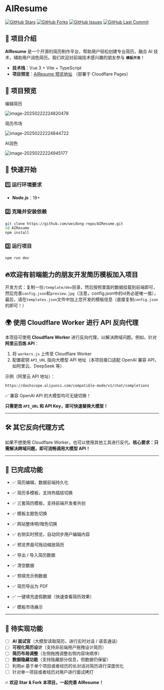# AIResume

[![GitHub Stars](https://img.shields.io/github/stars/weidong-repo/AIResume)](https://github.com/weidong-repo/AIResume/stargazers)
[![GitHub Forks](https://img.shields.io/github/forks/weidong-repo/AIResume)](https://github.com/weidong-repo/AIResume/network/members)
[![GitHub Issues](https://img.shields.io/github/issues/weidong-repo/AIResume)](https://github.com/weidong-repo/AIResume/issues)
[![GitHub Last Commit](https://img.shields.io/github/last-commit/weidong-repo/AIResume)](https://github.com/weidong-repo/AIResume/commits/main)

## 📌 项目介绍

**AIResume** 是一个开源的简历制作平台，帮助用户轻松创建专业简历，融合 AI 技术，辅助用户润色简历。我们欢迎对前端技术感兴趣的朋友参与 **`模板开发`**！

- **技术栈**：Vue 3 + Vite + TypeScript
- **项目预览**：[AIResume 预览地址](https://resume.404.pub/) （部署于 Cloudflare Pages）

## 🎨 项目预览

编辑简历

![image-20250222224820478](https://img.fish9.cn/blog-img/2023/image-20250222224820478.png)

简历市场

![image-20250222224844722](https://img.fish9.cn/blog-img/2023/image-20250222224844722.png)

AI润色

![image-20250222224945177](https://img.fish9.cn/blog-img/2023/image-20250222224945177.png)

## 🚀 快速开始

### 1️⃣ 运行环境要求

- **Node.js**：18+

### 2️⃣ 克隆并安装依赖

```bash
git clone https://github.com/weidong-repo/AIResume.git
cd AIResume
npm install
```

### 3️⃣ 运行项目

```bash
npm run dev
```



## 🔥欢迎有前端能力的朋友开发简历模板加入项目

开发方式：复制一份`/template/dev`目录，然后按照里面的数据挂载到前端即可，然后完善`config.json`和`preview.jpg`（注意，config.json中的id务必是唯一值），最后，请在`templates.json`文件中加上您开发的模板信息（直接复制`config.json`的即可！）

## 🌍 使用 Cloudflare Worker 进行 API 反向代理

本项目可使用 **Cloudflare Worker** 进行反向代理，以解决跨域问题。例如，针对 **阿里云百炼 API**：

1. 将 `workers.js` 上传至 Cloudflare Worker
2. 配置密钥 `API_URL` 指向大模型 API 地址（本项目接口适配 OpenAI 兼容 API，如阿里云、DeepSeek 等）

示例（阿里云 API 地址）：

```bash
https://dashscope.aliyuncs.com/compatible-mode/v1/chat/completions
```

✅ 兼容 OpenAI API 的大模型均可无缝切换！

**只需更改 `API_URL` 和 API Key，即可快速替换大模型！**

------

## 🛠️ 其它反向代理方式

如果不想使用 Cloudflare Worker，也可以使用其他工具进行反代。**核心要求：只需解决跨域问题，即可流畅调用大模型 API！**

------

## 🎯 已完成功能

- ✅ 简历编辑，数据前端持久化

- ✅ 简历多模板，支持热插拔切换

- ✅ 三套简历模板，支持前端开发者共创

- ✅ 模板主题色切换

- ✅ 网站整体明/暗色切换

- ✅ 右侧实时预览，自动同步用户编辑内容

- ✅ 预览界面可拖动缩放简历

- ✅ 导出 / 导入简历数据

- ✅ 清空数据

- ✅ 预填充示例数据

- ✅ 简历导出为 PDF

- ✅ 一键填充虚假数据（快速查看简历效果）

- ✅ 模板市场展示

------

## 📝 待实现功能

- [ ] **AI 面试官**（大模型读取简历，进行实时对话 / 语音通话）
- [ ] **可视化简历设计**（支持非前端用户拖拽设计简历）
- [ ] **简历布局调整**（左侧拖拽调整右侧内容块顺序）
- [ ] **数据隐藏功能**（支持隐藏部分信息，但数据仍保留）
- [ ] 利用ai 基于单个项目或者经历的长对话对简历进行深度优化
- [ ] 针对单一项目或者经历对用户进行面试拷打

🔥 **欢迎 Star & Fork 本项目，一起完善 AIResume！**
